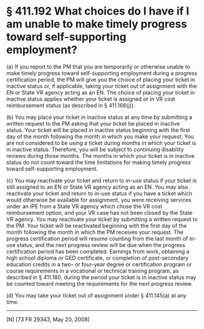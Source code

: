 # § 411.192   What choices do I have if I am unable to make timely progress toward self-supporting employment?

(a) If you report to the PM that you are temporarily or otherwise unable to make timely progress toward self-supporting employment during a progress certification period, the PM will give you the choice of placing your ticket in inactive status or, if applicable, taking your ticket out of assignment with the EN or State VR agency acting as an EN. The choice of placing your ticket in inactive status applies whether your ticket is assigned or in VR cost reimbursement status (as described in § 411.166(j)).


(b) You may place your ticket in inactive status at any time by submitting a written request to the PM asking that your ticket be placed in inactive status. Your ticket will be placed in inactive status beginning with the first day of the month following the month in which you make your request. You are not considered to be using a ticket during months in which your ticket is in inactive status. Therefore, you will be subject to continuing disability reviews during those months. The months in which your ticket is in inactive status do not count toward the time limitations for making timely progress toward self-supporting employment.


(c) You may reactivate your ticket and return to in-use status if your ticket is still assigned to an EN or State VR agency acting as an EN. You may also reactivate your ticket and return to in-use status if you have a ticket which would otherwise be available for assignment, you were receiving services under an IPE from a State VR agency which chose the VR cost reimbursement option, and your VR case has not been closed by the State VR agency. You may reactivate your ticket by submitting a written request to the PM. Your ticket will be reactivated beginning with the first day of the month following the month in which the PM receives your request. The progress certification period will resume counting from the last month of in-use status, and the next progress review will be due when the progress certification period has been completed. Earnings from work, obtaining a high school diploma or GED certificate, or completion of post-secondary education credits in a two- or four-year degree or certification program or course requirements in a vocational or technical training program, as described in § 411.180, during the period your ticket is in inactive status may be counted toward meeting the requirements for the next progress review.


(d) You may take your ticket out of assignment under § 411.145(a) at any time.



---

[N] [73 FR 29343, May 20, 2008]




